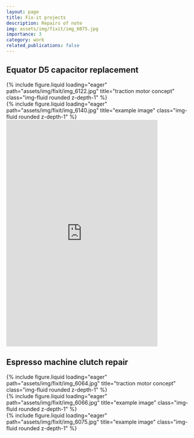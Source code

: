 ```yaml
---
layout: page
title: Fix-it projects
description: Repairs of note
img: assets/img/fixit/img_6075.jpg
importance: 3
category: work
related_publications: false
---
```


## Equator D5 capacitor replacement

<div class="row">
    <div class="col-sm mt-2 mt-md-0">
        {% include figure.liquid loading="eager" path="assets/img/fixit/img_6122.jpg" title="traction motor concept" class="img-fluid rounded z-depth-1" %}
    </div>
    <div class="col-sm mt-2 mt-md-0">
        {% include figure.liquid loading="eager" path="assets/img/fixit/img_6140.jpg" title="example image" class="img-fluid rounded z-depth-1" %}
    </div>
</div>

<iframe width="400" height="600" src="https://youtube.com/embed/MzFwYvb2-mw?si=IU6ayna7VwSxarhM" title="YouTube video player" frameborder="0" allow="accelerometer; autoplay; clipboard-write; encrypted-media; gyroscope; picture-in-picture; web-share" referrerpolicy="strict-origin-when-cross-origin" allowfullscreen></iframe>

## Espresso machine clutch repair

<div class="row">
    <div class="col-sm mt-2 mt-md-0">
        {% include figure.liquid loading="eager" path="assets/img/fixit/img_6064.jpg" title="traction motor concept" class="img-fluid rounded z-depth-1" %}
    </div>
    <div class="col-sm mt-2 mt-md-0">
        {% include figure.liquid loading="eager" path="assets/img/fixit/img_6066.jpg" title="example image" class="img-fluid rounded z-depth-1" %}
    </div>
    <div class="col-sm mt-2 mt-md-0">
        {% include figure.liquid loading="eager" path="assets/img/fixit/img_6075.jpg" title="example image" class="img-fluid rounded z-depth-1" %}
    </div>
</div>
